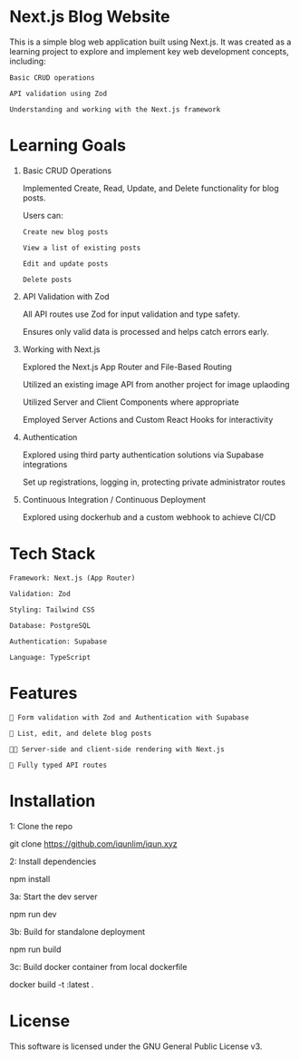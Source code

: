 # Next.js Blog Website

This is a simple blog web application built using Next.js. It was created as a learning project to explore and implement key web development concepts, including:

    Basic CRUD operations

    API validation using Zod

    Understanding and working with the Next.js framework

# Learning Goals

1.  Basic CRUD Operations

    Implemented Create, Read, Update, and Delete functionality for blog posts.

    Users can:

        Create new blog posts

        View a list of existing posts

        Edit and update posts

        Delete posts

2.  API Validation with Zod

    All API routes use Zod for input validation and type safety.

    Ensures only valid data is processed and helps catch errors early.

3.  Working with Next.js

    Explored the Next.js App Router and File-Based Routing

    Utilized an existing image API from another project for image uplaoding

    Utilized Server and Client Components where appropriate

    Employed Server Actions and Custom React Hooks for interactivity
    
5. Authentication
   
    Explored using third party authentication solutions via Supabase integrations

    Set up registrations, logging in, protecting private administrator routes

6.  Continuous Integration / Continuous Deployment

    Explored using dockerhub and a custom webhook to achieve CI/CD

# Tech Stack

    Framework: Next.js (App Router)

    Validation: Zod

    Styling: Tailwind CSS

    Database: PostgreSQL

    Authentication: Supabase

    Language: TypeScript

# Features

    🔐 Form validation with Zod and Authentication with Supabase

    🧾 List, edit, and delete blog posts

    🧑‍💻 Server-side and client-side rendering with Next.js

    🔁 Fully typed API routes

# Installation

1: Clone the repo

git clone https://github.com/iqunlim/iqun.xyz

2: Install dependencies

npm install

3a: Start the dev server

npm run dev

3b: Build for standalone deployment

npm run build

3c: Build docker container from local dockerfile

docker build -t <tag>:latest .

# License

This software is licensed under the GNU General Public License v3.
